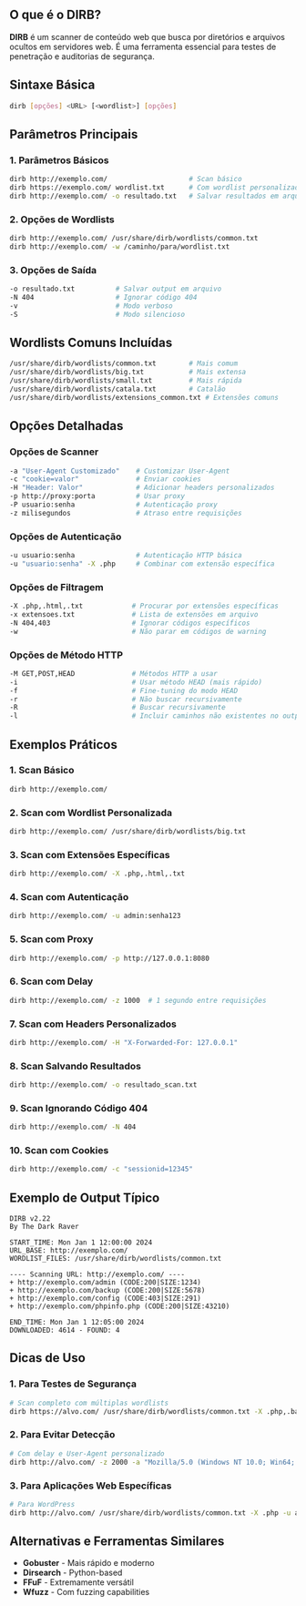 ## O que é o DIRB?
**DIRB** é um scanner de conteúdo web que busca por diretórios e arquivos ocultos em servidores web. É uma ferramenta essencial para testes de penetração e auditorias de segurança.

## Sintaxe Básica

```bash
dirb [opções] <URL> [<wordlist>] [opções]
```

## Parâmetros Principais

### 1. Parâmetros Básicos
```bash
dirb http://exemplo.com/                    # Scan básico
dirb https://exemplo.com/ wordlist.txt      # Com wordlist personalizada
dirb http://exemplo.com/ -o resultado.txt   # Salvar resultados em arquivo
```

### 2. Opções de Wordlists
```bash
dirb http://exemplo.com/ /usr/share/dirb/wordlists/common.txt
dirb http://exemplo.com/ -w /caminho/para/wordlist.txt
```

### 3. Opções de Saída
```bash
-o resultado.txt          # Salvar output em arquivo
-N 404                    # Ignorar código 404
-v                        # Modo verboso
-S                        # Modo silencioso
```

## Wordlists Comuns Incluídas

```bash
/usr/share/dirb/wordlists/common.txt        # Mais comum
/usr/share/dirb/wordlists/big.txt           # Mais extensa
/usr/share/dirb/wordlists/small.txt         # Mais rápida
/usr/share/dirb/wordlists/catala.txt        # Catalão
/usr/share/dirb/wordlists/extensions_common.txt # Extensões comuns
```

## Opções Detalhadas

### Opções de Scanner
```bash
-a "User-Agent Customizado"    # Customizar User-Agent
-c "cookie=valor"              # Enviar cookies
-H "Header: Valor"             # Adicionar headers personalizados
-p http://proxy:porta          # Usar proxy
-P usuario:senha               # Autenticação proxy
-z milisegundos                # Atraso entre requisições
```

### Opções de Autenticação
```bash
-u usuario:senha               # Autenticação HTTP básica
-u "usuario:senha" -X .php     # Combinar com extensão específica
```

### Opções de Filtragem
```bash
-X .php,.html,.txt            # Procurar por extensões específicas
-x extensoes.txt              # Lista de extensões em arquivo
-N 404,403                    # Ignorar códigos específicos
-w                            # Não parar em códigos de warning
```

### Opções de Método HTTP
```bash
-M GET,POST,HEAD              # Métodos HTTP a usar
-i                            # Usar método HEAD (mais rápido)
-f                            # Fine-tuning do modo HEAD
-r                            # Não buscar recursivamente
-R                            # Buscar recursivamente
-l                            # Incluir caminhos não existentes no output
```

## Exemplos Práticos

### 1. Scan Básico
```bash
dirb http://exemplo.com/
```

### 2. Scan com Wordlist Personalizada
```bash
dirb http://exemplo.com/ /usr/share/dirb/wordlists/big.txt
```

### 3. Scan com Extensões Específicas
```bash
dirb http://exemplo.com/ -X .php,.html,.txt
```

### 4. Scan com Autenticação
```bash
dirb http://exemplo.com/ -u admin:senha123
```

### 5. Scan com Proxy
```bash
dirb http://exemplo.com/ -p http://127.0.0.1:8080
```

### 6. Scan com Delay
```bash
dirb http://exemplo.com/ -z 1000  # 1 segundo entre requisições
```

### 7. Scan com Headers Personalizados
```bash
dirb http://exemplo.com/ -H "X-Forwarded-For: 127.0.0.1"
```

### 8. Scan Salvando Resultados
```bash
dirb http://exemplo.com/ -o resultado_scan.txt
```

### 9. Scan Ignorando Código 404
```bash
dirb http://exemplo.com/ -N 404
```

### 10. Scan com Cookies
```bash
dirb http://exemplo.com/ -c "sessionid=12345"
```

## Exemplo de Output Típico

```
DIRB v2.22    
By The Dark Raver

START_TIME: Mon Jan 1 12:00:00 2024
URL_BASE: http://exemplo.com/
WORDLIST_FILES: /usr/share/dirb/wordlists/common.txt

---- Scanning URL: http://exemplo.com/ ----
+ http://exemplo.com/admin (CODE:200|SIZE:1234)
+ http://exemplo.com/backup (CODE:200|SIZE:5678)
+ http://exemplo.com/config (CODE:403|SIZE:291)
+ http://exemplo.com/phpinfo.php (CODE:200|SIZE:43210)

END_TIME: Mon Jan 1 12:05:00 2024
DOWNLOADED: 4614 - FOUND: 4
```

## Dicas de Uso

### 1. Para Testes de Segurança
```bash
# Scan completo com múltiplas wordlists
dirb https://alvo.com/ /usr/share/dirb/wordlists/common.txt -X .php,.bak,.old -o scan_completo.txt
```

### 2. Para Evitar Detecção
```bash
# Com delay e User-Agent personalizado
dirb http://alvo.com/ -z 2000 -a "Mozilla/5.0 (Windows NT 10.0; Win64; x64)"
```

### 3. Para Aplicações Web Específicas
```bash
# Para WordPress
dirb http://alvo.com/ /usr/share/dirb/wordlists/common.txt -X .php -u admin:password
```


## Alternativas e Ferramentas Similares

- **Gobuster** - Mais rápido e moderno
- **Dirsearch** - Python-based
- **FFuF** - Extremamente versátil
- **Wfuzz** - Com fuzzing capabilities
